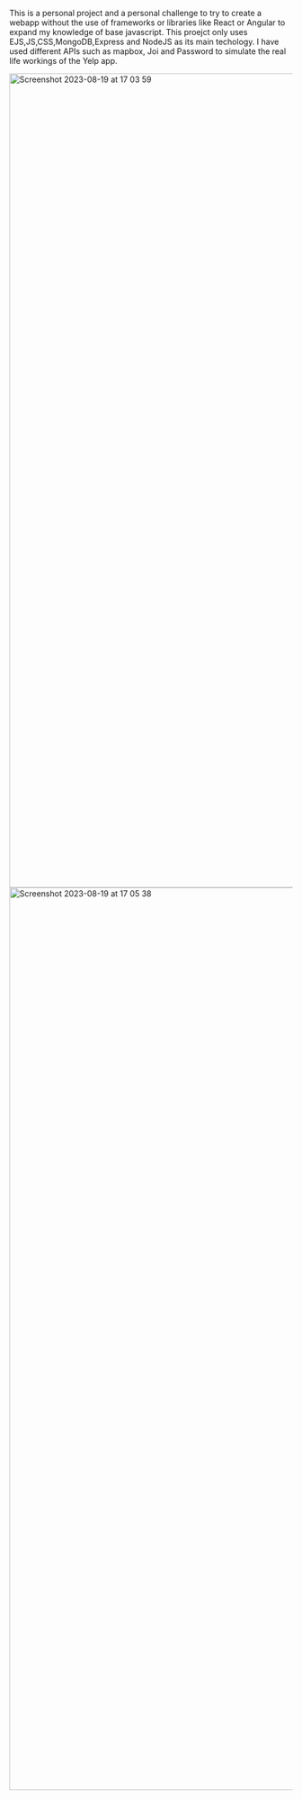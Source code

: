 This is a personal project and a personal challenge to try to create a webapp without the use of frameworks or libraries like React or Angular to expand my knowledge of base javascript.
This proejct only uses EJS,JS,CSS,MongoDB,Express and NodeJS as its main techology.
I have used different APIs such as mapbox, Joi and Password to simulate the real life workings of the Yelp app.

<img width="1446" alt="Screenshot 2023-08-19 at 17 03 59" src="https://github.com/Sakchham10/Restaurants/assets/73377062/1c46d221-bdc5-45d6-b37f-3bfa1dda0633">
<img width="1603" alt="Screenshot 2023-08-19 at 17 05 38" src="https://github.com/Sakchham10/Restaurants/assets/73377062/e64c1b40-1e0d-49eb-ac9d-34ec599e9514">
